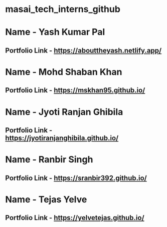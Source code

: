 # masai_tech_interns_github


# Name - Yash Kumar Pal

## Portfolio Link - https://abouttheyash.netlify.app/

# Name - Mohd Shaban Khan
## Portfolio Link - https://mskhan95.github.io/

# Name - Jyoti Ranjan Ghibila
## Portfolio Link - https://jyotiranjanghibila.github.io/

# Name - Ranbir Singh
## Portfolio Link - https://sranbir392.github.io/

# Name - Tejas Yelve
## Portfolio Link - https://yelvetejas.github.io/


